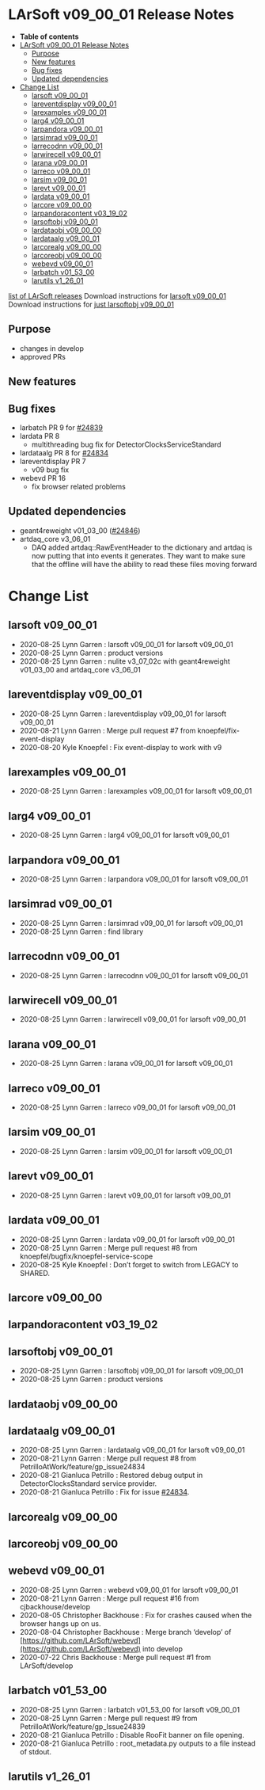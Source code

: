 LArSoft v09_00_01 Release Notes
======================================================================

-   **Table of contents**
-   [LArSoft v09_00_01 Release Notes](#LArSoft-v09_00_01-Release-Notes)
    -   [Purpose](#Purpose)
    -   [New features](#New-features)
    -   [Bug fixes](#Bug-fixes)
    -   [Updated dependencies](#Updated-dependencies)
-   [Change List](#Change-List)
    -   [larsoft v09_00_01](#larsoft-v09_00_01)
    -   [lareventdisplay v09_00_01](#lareventdisplay-v09_00_01)
    -   [larexamples v09_00_01](#larexamples-v09_00_01)
    -   [larg4 v09_00_01](#larg4-v09_00_01)
    -   [larpandora v09_00_01](#larpandora-v09_00_01)
    -   [larsimrad v09_00_01](#larsimrad-v09_00_01)
    -   [larrecodnn v09_00_01](#larrecodnn-v09_00_01)
    -   [larwirecell v09_00_01](#larwirecell-v09_00_01)
    -   [larana v09_00_01](#larana-v09_00_01)
    -   [larreco v09_00_01](#larreco-v09_00_01)
    -   [larsim v09_00_01](#larsim-v09_00_01)
    -   [larevt v09_00_01](#larevt-v09_00_01)
    -   [lardata v09_00_01](#lardata-v09_00_01)
    -   [larcore v09_00_00](#larcore-v09_00_00)
    -   [larpandoracontent v03_19_02](#larpandoracontent-v03_19_02)
    -   [larsoftobj v09_00_01](#larsoftobj-v09_00_01)
    -   [lardataobj v09_00_00](#lardataobj-v09_00_00)
    -   [lardataalg v09_00_01](#lardataalg-v09_00_01)
    -   [larcorealg v09_00_00](#larcorealg-v09_00_00)
    -   [larcoreobj v09_00_00](#larcoreobj-v09_00_00)
    -   [webevd v09_00_01](#webevd-v09_00_01)
    -   [larbatch v01_53_00](#larbatch-v01_53_00)
    -   [larutils v1_26_01](#larutils-v1_26_01)

[list of LArSoft releases](LArSoft_release_list)
Download instructions for [larsoft v09_00_01](http://scisoft.fnal.gov/scisoft/bundles/larsoft/v09_00_01/larsoft-v09_00_01.html)
Download instructions for [just larsoftobj v09_00_01](http://scisoft.fnal.gov/scisoft/bundles/larsoftobj/v09_00_01/larsoftobj-v09_00_01.html)

Purpose
--------------------

-   changes in develop
-   approved PRs

New features
------------------------------

Bug fixes
------------------------

-   larbatch PR 9 for [\#24839](/redmine/issues/24839 "Bug: Metadata extraction is corrupted for ROOT files storing RooFit objects (New)")
-   lardata PR 8
    -   multithreading bug fix for DetectorClocksServiceStandard
-   lardataalg PR 8 for [\#24834](/redmine/issues/24834 "Bug: Trigger TPC offset incorrectly reported by DetectorClocksStandard (Closed)")
-   lareventdisplay PR 7
    -   v09 bug fix
-   webevd PR 16
    -   fix browser related problems

Updated dependencies
----------------------------------------------

-   geant4reweight v01_03_00 ([\#24846](/redmine/issues/24846 "Support: geant4reweight for nug4 v1_05_01 (Closed)"))
-   artdaq_core v3_06_01
    -   DAQ added artdaq::RawEventHeader to the dictionary and artdaq is now putting that into events it generates. They want to make sure that the offline will have the ability to read these files moving forward

Change List
============================

larsoft v09_00_01
------------------------------------------

-   2020-08-25 Lynn Garren : larsoft v09_00_01 for larsoft v09_00_01
-   2020-08-25 Lynn Garren : product versions
-   2020-08-25 Lynn Garren : nulite v3_07_02c with geant4reweight v01_03_00 and artdaq_core v3_06_01

lareventdisplay v09_00_01
----------------------------------------------------------

-   2020-08-25 Lynn Garren : lareventdisplay v09_00_01 for larsoft v09_00_01
-   2020-08-21 Lynn Garren : Merge pull request \#7 from knoepfel/fix-event-display
-   2020-08-20 Kyle Knoepfel : Fix event-display to work with v9

larexamples v09_00_01
--------------------------------------------------

-   2020-08-25 Lynn Garren : larexamples v09_00_01 for larsoft v09_00_01

larg4 v09_00_01
--------------------------------------

-   2020-08-25 Lynn Garren : larg4 v09_00_01 for larsoft v09_00_01

larpandora v09_00_01
------------------------------------------------

-   2020-08-25 Lynn Garren : larpandora v09_00_01 for larsoft v09_00_01

larsimrad v09_00_01
----------------------------------------------

-   2020-08-25 Lynn Garren : larsimrad v09_00_01 for larsoft v09_00_01
-   2020-08-25 Lynn Garren : find library

larrecodnn v09_00_01
------------------------------------------------

-   2020-08-25 Lynn Garren : larrecodnn v09_00_01 for larsoft v09_00_01

larwirecell v09_00_01
--------------------------------------------------

-   2020-08-25 Lynn Garren : larwirecell v09_00_01 for larsoft v09_00_01

larana v09_00_01
----------------------------------------

-   2020-08-25 Lynn Garren : larana v09_00_01 for larsoft v09_00_01

larreco v09_00_01
------------------------------------------

-   2020-08-25 Lynn Garren : larreco v09_00_01 for larsoft v09_00_01

larsim v09_00_01
----------------------------------------

-   2020-08-25 Lynn Garren : larsim v09_00_01 for larsoft v09_00_01

larevt v09_00_01
----------------------------------------

-   2020-08-25 Lynn Garren : larevt v09_00_01 for larsoft v09_00_01

lardata v09_00_01
------------------------------------------

-   2020-08-25 Lynn Garren : lardata v09_00_01 for larsoft v09_00_01
-   2020-08-25 Lynn Garren : Merge pull request \#8 from knoepfel/bugfix/knoepfel-service-scope
-   2020-08-25 Kyle Knoepfel : Don’t forget to switch from LEGACY to SHARED.

larcore v09_00_00
------------------------------------------

larpandoracontent v03_19_02
--------------------------------------------------------------

larsoftobj v09_00_01
------------------------------------------------

-   2020-08-25 Lynn Garren : larsoftobj v09_00_01 for larsoft v09_00_01
-   2020-08-25 Lynn Garren : product versions

lardataobj v09_00_00
------------------------------------------------

lardataalg v09_00_01
------------------------------------------------

-   2020-08-25 Lynn Garren : lardataalg v09_00_01 for larsoft v09_00_01
-   2020-08-21 Lynn Garren : Merge pull request \#8 from PetrilloAtWork/feature/gp_issue24834
-   2020-08-21 Gianluca Petrillo : Restored debug output in DetectorClocksStandard service provider.
-   2020-08-21 Gianluca Petrillo : Fix for issue [\#24834](/redmine/issues/24834 "Bug: Trigger TPC offset incorrectly reported by DetectorClocksStandard (Closed)").

larcorealg v09_00_00
------------------------------------------------

larcoreobj v09_00_00
------------------------------------------------

webevd v09_00_01
----------------------------------------

-   2020-08-25 Lynn Garren : webevd v09_00_01 for larsoft v09_00_01
-   2020-08-21 Lynn Garren : Merge pull request \#16 from cjbackhouse/develop
-   2020-08-05 Christopher Backhouse : Fix for crashes caused when the browser hangs up on us.
-   2020-08-04 Christopher Backhouse : Merge branch ‘develop’ of [https://github.com/LArSoft/webevd](https://github.com/LArSoft/webevd) into develop
-   2020-07-22 Chris Backhouse : Merge pull request \#1 from LArSoft/develop

larbatch v01_53_00
--------------------------------------------

-   2020-08-25 Lynn Garren : larbatch v01_53_00 for larsoft v09_00_01
-   2020-08-25 Lynn Garren : Merge pull request \#9 from PetrilloAtWork/feature/gp_Issue24839
-   2020-08-21 Gianluca Petrillo : Disable RooFit banner on file opening.
-   2020-08-21 Gianluca Petrillo : root_metadata.py outputs to a file instead of stdout.

larutils v1_26_01
------------------------------------------
